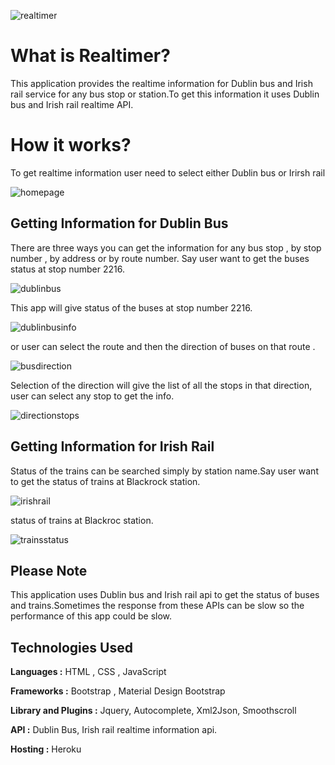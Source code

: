 ![realtimer](https://cloud.githubusercontent.com/assets/22799847/26244988/034ae86a-3c8a-11e7-87dd-eac938875584.PNG)

# What is Realtimer?

This application provides the realtime information for Dublin bus and Irish rail service for any bus stop or station.To get this information it uses Dublin bus and Irish rail realtime API.

# How it works?

To get realtime information user need to select either Dublin bus or Irirsh rail

![homepage](https://cloud.githubusercontent.com/assets/22799847/26244983/033bdb0e-3c8a-11e7-8650-a6ee9f41cd1e.PNG)

## Getting Information for Dublin Bus

There are three ways you can get the information for any bus stop , by stop number , by address or by route number.
Say user want to get the buses status at stop number 2216.

![dublinbus](https://cloud.githubusercontent.com/assets/22799847/26246034/01356852-3c8f-11e7-9586-1a414ca356da.PNG)

This app will give status of the buses at stop number 2216.

![dublinbusinfo](https://cloud.githubusercontent.com/assets/22799847/26244985/033cee68-3c8a-11e7-8af2-ead64da650d7.PNG)

or user can select the route and then the direction of buses on that route . 

![busdirection](https://cloud.githubusercontent.com/assets/22799847/26244982/0337251e-3c8a-11e7-909e-d65aca3ce0fe.PNG)

Selection of the direction will give the list of all the stops in that direction, user can select any stop to get the info.

![directionstops](https://cloud.githubusercontent.com/assets/22799847/26244986/03402a74-3c8a-11e7-85bf-3f55d4a04a8a.PNG)

## Getting Information for Irish Rail

Status of the trains can be searched simply by station name.Say user want to get the status of trains at Blackrock station.

![irishrail](https://cloud.githubusercontent.com/assets/22799847/26246392/d59d4fa0-3c90-11e7-8f53-39dbe07548dd.PNG)

status of trains at Blackroc station.

![trainsstatus](https://cloud.githubusercontent.com/assets/22799847/26244989/03522530-3c8a-11e7-86d6-4b717c2b291f.PNG)

## Please Note

This application uses Dublin bus and Irish rail api to get the status of buses and trains.Sometimes the response from these APIs can be slow so the performance of this app could be slow.

## Technologies Used

**Languages :**  HTML , CSS , JavaScript

**Frameworks :** Bootstrap , Material Design Bootstrap

**Library and Plugins :** Jquery, Autocomplete, Xml2Json, Smoothscroll

**API :** Dublin Bus, Irish rail realtime information api.

**Hosting :** Heroku







